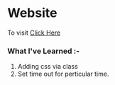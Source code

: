 # Website
To visit [Click Here](https://sunit130.github.io/Web-Dev-Projects/Disappear%20ninja/)

### What I've Learned :-
  1. Adding css via class
  2. Set time out for perticular time.
